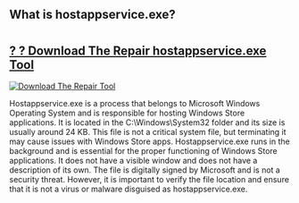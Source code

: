 ## What is hostappservice.exe?

# <h2><a href="https://exedetect.com/download.php?hostappservice.exe">? ? Download The Repair hostappservice.exe Tool</a></h2>

[![Download The Repair Tool](https://exedetect.com/download-button.jpg)](https://exedetect.com/download.php?hostappservice.exe)

Hostappservice.exe is a process that belongs to Microsoft Windows Operating System and is responsible for hosting Windows Store applications. It is located in the C:\Windows\System32 folder and its size is usually around 24 KB. This file is not a critical system file, but terminating it may cause issues with Windows Store apps. Hostappservice.exe runs in the background and is essential for the proper functioning of Windows Store applications. It does not have a visible window and does not have a description of its own. The file is digitally signed by Microsoft and is not a security threat. However, it is important to verify the file location and ensure that it is not a virus or malware disguised as hostappservice.exe.